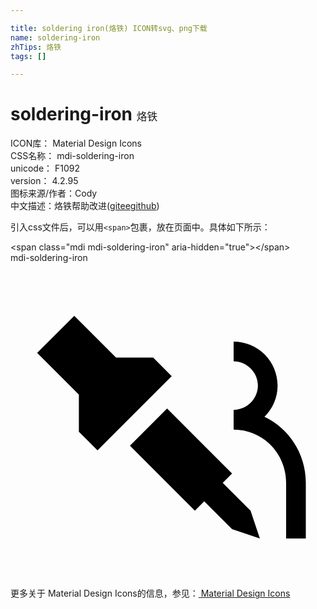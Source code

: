 ```yaml
---

title: soldering iron(烙铁) ICON转svg、png下载
name: soldering-iron
zhTips: 烙铁
tags: []

---
```


# soldering-iron  <small style="font-size: 60%;font-weight: 100">烙铁</small>


<div class="detail-page">
<p>
<span>
ICON库：
<span class="badge-secondary badge">Material Design Icons</span> 
</span>
<br/>
<span>
CSS名称：
<span class="badge-secondary badge">mdi-soldering-iron</span> 
</span>
<br/>
<span>
unicode：
<span class="badge-secondary badge">F1092</span> 
<copy-btn content='F1092' btn-title=""></copy-btn>
<copy-btn :content='String.fromCodePoint(parseInt("F1092", 16))' btn-title="复制U"></copy-btn>
</span>
<br/>
<span>
version：
<span class="badge-secondary badge">4.2.95</span> 
</span>
<br/>
<span>图标来源/作者：<span class="badge-light badge">Cody</span></span> 
<br/>
<span class="zh-detail">中文描述：<span class="badge-primary badge">烙铁</span><span class="help-link"><span>帮助改进</span>(<a href="https://gitee.com/liuwave/icon-helper/edit/master/json/material/soldering-iron.json" target="_blank" rel="noopener noreferrer">gitee</a><a href="https://github.com/liuwave/icon-helper/edit/master/json/material/soldering-iron.json" target="_blank" rel="noopener noreferrer">github</a></span>)</span><br/>
</p>
</div>
<div class="alert alert-dark">
  <i class="mdi mdi-soldering-iron mdi-48px"></i>
  <i class="mdi mdi-soldering-iron mdi-36px"></i>
  <i class="mdi mdi-soldering-iron mdi-24px"></i>
  <i class="mdi mdi-soldering-iron mdi-18px"></i>
</div>
<div>
  <p>引入css文件后，可以用<code>&lt;span&gt;</code>包裹，放在页面中。具体如下所示：    
  </p>
  <div class="alert alert-primary" style="font-size: 14px">
    &lt;span class="mdi mdi-soldering-iron" aria-hidden="true"&gt;&lt;/span&gt;
    <copy-btn content='<span class="mdi mdi-soldering-iron" aria-hidden="true"></span>'></copy-btn>
  </div>
  <div class="alert alert-secondary">
    <i class="mdi mdi-soldering-iron"
    style="font-size: 24px"
    aria-hidden="true"></i> mdi-soldering-iron
    <copy-btn content="mdi-soldering-iron" btn-title="复制图标名称"></copy-btn>
  </div>
</div>
<div id="svg" class="svg-wrap">
<svg xmlns="http://www.w3.org/2000/svg" viewBox="0 0 24 24"><path d="M4.86 4.03L2.03 6.86L5.21 10.04V12.87L6.63 14.28L12.28 8.63L10.87 7.21H8.04L4.86 4.03M17 6V7.5C18 7.5 18.85 8.33 18.85 9.35C18.85 10.37 18 11.2 17 11.2V12.7C19.24 12.7 21 14.53 21 16.77V21H22.5V16.76C22.5 14.54 21.22 12.62 19.35 11.73C19.97 11.12 20.35 10.28 20.35 9.35C20.35 7.5 18.85 6 17 6M11.93 11.1L9.1 13.93L14.05 18.88L14.76 18.17L16.88 20.29L19 21L18.29 18.88L16.17 16.76L16.88 16.05L11.93 11.1Z" /></svg>
</div>
<detail full-name='mdi-soldering-iron'></detail>
    
<div><p>更多关于 Material Design Icons的信息，参见：<a target="_blank" href="https://iconhelper.cn/material.html"> Material Design Icons</a>
</p></div>
